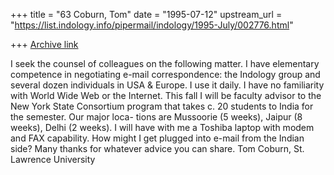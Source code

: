 +++
title = "63 Coburn, Tom"
date = "1995-07-12"
upstream_url = "https://list.indology.info/pipermail/indology/1995-July/002776.html"

+++
[Archive link](https://list.indology.info/pipermail/indology/1995-July/002776.html)

I seek the counsel of colleagues on the following matter.
I have elementary competence in negotiating e-mail correspondence: the
Indology group and several dozen individuals in USA & Europe. I use it
daily. I have no familiarity with World Wide Web or the Internet.  This
fall I will be faculty advisor to the New York State Consortium program
that takes c. 20 students to India for the semester.  Our major loca-
tions are Mussoorie (5 weeks), Jaipur (8 weeks), Delhi (2 weeks).  I
will have with me a Toshiba laptop with modem and FAX capability.  How
might I get plugged into e-mail from the Indian side?  Many thanks for
whatever advice you can share.
Tom Coburn, St. Lawrence University





